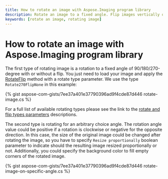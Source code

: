 ```yaml
---
title: How to rotate an image with Aspose.Imaging program library
description: Rotate an image to a fixed angle. Flip images vertically or horizontally. Rotate photos to a selected angle.
keywords: [rotate an image, rotating image]
---
```


# How to rotate an image with Aspose.Imaging program library

The first type of rotating image is a rotation to a fixed angle of 90/180/270-degree with or without a flip. You just need to load your image and apply the [RotateFlip](https://reference.aspose.com/imaging/net/aspose.imaging/image/rotateflip/) method with a rotate type parameter. We use the type `Rotate270FlipNone` in this example:

{% gist aspose-com-gists/7ee37a401e37790396ad9f4cde87d446 rotate-image.cs %}

For a full list of available rotating types please see the link to the [rotate and flip types parameters](https://reference.aspose.com/imaging/net/aspose.imaging/rotatefliptype/) descriptions.

The second type is rotating for an arbitrary choice angle. The rotation angle value could be positive if a rotation is clockwise or negative for the opposite direction. In this case, the size of the original image could be changed after rotating the image, so you have to specify `Resize proportionally` boolean parameter to indicate should the resulting image resized proportionally or not. Additionally, you could specify the background color to fill empty corners of the rotated image.

{% gist aspose-com-gists/7ee37a401e37790396ad9f4cde87d446 rotate-image-on-specific-angle.cs %}
